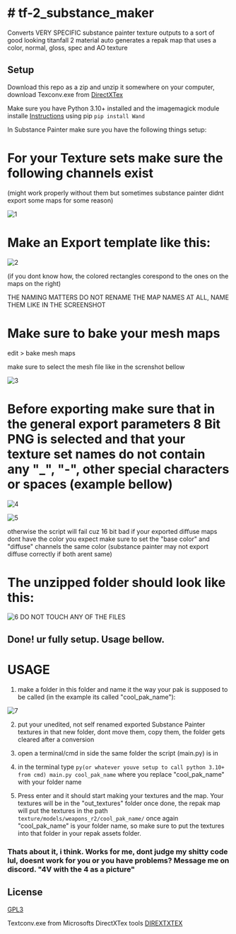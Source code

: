 
# # tf-2_substance_maker
Converts VERY SPECIFIC substance painter texture outputs to a sort of good looking titanfall 2 material
auto generates a repak map that uses a color, normal, gloss, spec and AO texture






## Setup


Download this repo as a zip and unzip it somewhere on your computer, download Texconv.exe from [DirectXTex](https://github.com/microsoft/DirectXTex/releases)

Make sure you have Python 3.10+ installed and the imagemagick module installe [Instructions](https://docs.wand-py.org/en/0.6.2/guide/install.html) using pip ```pip install Wand```

In Substance Painter make sure you have the following things setup:

# For your Texture sets make sure the following channels exist 

(might work properly without them but sometimes substance painter didnt export some maps for some reason)

![1](https://media.discordapp.net/attachments/310443386429767690/1112555378308288544/image.png?width=639&height=427)


# Make an Export template like this: 

![2](https://media.discordapp.net/attachments/310443386429767690/1112555223559442523/image.png?width=950&height=670)

(if you dont know how, the colored rectangles corespond to the ones on the maps on the right)

THE NAMING MATTERS DO NOT RENAME THE MAP NAMES AT ALL, NAME THEM LIKE IN THE SCREENSHOT

# Make sure to bake your mesh maps

edit > bake mesh maps

make sure to select the mesh file like in the screnshot bellow

![3](https://media.discordapp.net/attachments/310443386429767690/1112554754380398644/image.png?width=877&height=625)

# Before exporting make sure that in the general export parameters 8 Bit PNG is selected and that your texture set names do not contain any "_", "-", other special characters or spaces (example bellow)

![4](https://media.discordapp.net/attachments/310443386429767690/1112555261253648464/image.png?width=660&height=292)

![5](https://media.discordapp.net/attachments/310443386429767690/1112558229600354415/image.png?width=653&height=231)

otherwise the script will fail cuz 16 bit bad
if your exported diffuse maps dont have the color you expect make sure to set the "base color" and "diffuse" channels the same color (substance painter may not export diffuse correctly if both arent same)


# The unzipped folder should look like this:

![6](https://media.discordapp.net/attachments/310443386429767690/1112557511216742411/image.png?width=557&height=136)
DO NOT TOUCH ANY OF THE FILES

## Done! ur fully setup. Usage bellow.



# USAGE

1. make a folder in this folder and name it the way your pak is supposed to be called (in the example its called "cool_pak_name"):

![7](https://media.discordapp.net/attachments/310443386429767690/1112559153567776808/image.png?width=554&height=131)

2. put your unedited, not self renamed exported Substance Painter textures in that new folder, dont move them, copy them, the folder gets cleared after a conversion
3. open a terminal/cmd in side the same folder the script (main.py) is in
4. in the terminal type ```py(or whatever youve setup to call python 3.10+ from cmd) main.py cool_pak_name```
where you replace "cool_pak_name" with your folder name

5. Press enter and it should start making your textures and the map. 
Your textures will be in the "out_textures" folder once done, the repak map will put the textures in the path ```texture/models/weapons_r2/cool_pak_name/``` once again "cool_pak_name" is your folder name, so make sure to put the textures into that folder in your repak assets folder.

### Thats about it, i think. Works for me, dont judge my shitty code lul, doesnt work for you or you have problems? Message me on discord. "4V with the 4 as a picture"


## License

[GPL3](https://github.com/EM4Volts/tf-2_substance_maker/blob/main/LICENSE)

Textconv.exe from Microsofts DirectXTex tools [DIREXTXTEX](https://github.com/microsoft/DirectXTex)
